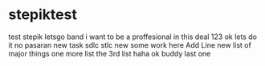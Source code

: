 # stepiktest
test stepik
letsgo band
i want to be a proffesional in this deal
123
ok lets do it no pasaran
new task
sdlc stlc
new some work here 
Add Line
new list of major things 
one more list 
the 3rd list haha 
ok buddy last one 
